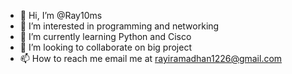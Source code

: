 - 👋 Hi, I’m @Ray10ms
- 👀 I’m interested in programming and networking
- 🌱 I’m currently learning Python and Cisco
- 💞️ I’m looking to collaborate on big project
- 📫 How to reach me email me at rayiramadhan1226@gmail.com

<!---
Ray10ms/Ray10ms is a ✨ special ✨ repository because its `README.md` (this file) appears on your GitHub profile.
You can click the Preview link to take a look at your changes.
--->

